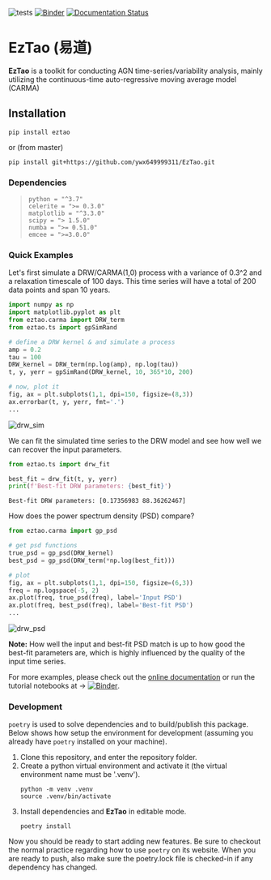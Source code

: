 ![tests](https://github.com/ywx649999311/EzTao/workflows/tests/badge.svg)
[![Binder](https://mybinder.org/badge_logo.svg)](https://mybinder.org/v2/gh/ywx649999311/EzTao/v0.4.0?filepath=docs/notebooks)
[![Documentation Status](https://readthedocs.org/projects/eztao/badge/?version=latest)](https://eztao.readthedocs.io/en/latest/)
# EzTao (易道)
**EzTao** is a toolkit for conducting AGN time-series/variability analysis, mainly utilizing the continuous-time auto-regressive moving average model (CARMA)

## Installation
```
pip install eztao
```
or (from master)
```
pip install git+https://github.com/ywx649999311/EzTao.git
```
### Dependencies
>```
>python = "^3.7"
>celerite = ">= 0.3.0"
>matplotlib = "^3.3.0"
>scipy = "> 1.5.0"
>numba = ">= 0.51.0"
>emcee = ">=3.0.0"
>```

### Quick Examples
Let's first simulate a DRW/CARMA(1,0) process with a variance of 0.3^2 and a relaxation timescale of 100 days. This time series will have a total of 200 data points and span 10 years.
```python
import numpy as np
import matplotlib.pyplot as plt
from eztao.carma import DRW_term
from eztao.ts import gpSimRand

# define a DRW kernel & and simulate a process
amp = 0.2
tau = 100
DRW_kernel = DRW_term(np.log(amp), np.log(tau))
t, y, yerr = gpSimRand(DRW_kernel, 10, 365*10, 200)

# now, plot it
fig, ax = plt.subplots(1,1, dpi=150, figsize=(8,3))
ax.errorbar(t, y, yerr, fmt='.')
...
```
![drw_sim](include/drw_sim.png)

We can fit the simulated time series to the DRW model and see how well we can recover the input parameters.
```python
from eztao.ts import drw_fit

best_fit = drw_fit(t, y, yerr)
print(f'Best-fit DRW parameters: {best_fit}')
```
```shell
Best-fit DRW parameters: [0.17356983 88.36262467]
```

How does the power spectrum density (PSD) compare?
```python
from eztao.carma import gp_psd

# get psd functions
true_psd = gp_psd(DRW_kernel)
best_psd = gp_psd(DRW_term(*np.log(best_fit)))

# plot
fig, ax = plt.subplots(1,1, dpi=150, figsize=(6,3))
freq = np.logspace(-5, 2)
ax.plot(freq, true_psd(freq), label='Input PSD')
ax.plot(freq, best_psd(freq), label='Best-fit PSD')
...
```
![drw_psd](include/drw_psd.png)

__Note:__ How well the input and best-fit PSD match is up to how good the best-fit parameters are, which is highly influenced by the quality of the input time series. 

For more examples, please check out the [online documentation](https://eztao.readthedocs.io/en/latest/) or run the tutorial notebooks at ->
[![Binder](https://mybinder.org/badge_logo.svg)](https://mybinder.org/v2/gh/ywx649999311/EzTao/v0.3.0?filepath=docs/notebooks).

### Development
`poetry` is used to solve dependencies and to build/publish this package. Below shows how setup the environment for development (assuming you already have `poetry` installed on your machine). 

1. Clone this repository, and enter the repository folder.
2. Create a python virtual environment and activate it (the virtual environment name must be '.venv'). 
    ```
    python -m venv .venv
    source .venv/bin/activate
    ```
3. Install dependencies and **EzTao** in editable mode.
   ```
   poetry install
   ```

Now you should be ready to start adding new features. Be sure to checkout the normal practice regarding how to use `poetry` on its website. When you are ready to push, also make sure the poetry.lock file is checked-in if any dependency has changed. 
